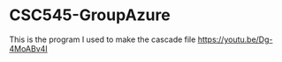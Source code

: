 # CSC545-GroupAzure
This is the program I used to make the cascade file https://youtu.be/Dg-4MoABv4I
